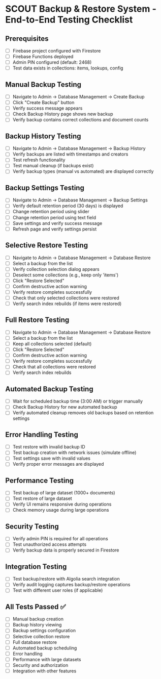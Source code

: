 # SCOUT Backup & Restore System - End-to-End Testing Checklist

## Prerequisites
- [ ] Firebase project configured with Firestore
- [ ] Firebase Functions deployed
- [ ] Admin PIN configured (default: 2468)
- [ ] Test data exists in collections: items, lookups, config

## Manual Backup Testing
- [ ] Navigate to Admin → Database Management → Create Backup
- [ ] Click "Create Backup" button
- [ ] Verify success message appears
- [ ] Check Backup History page shows new backup
- [ ] Verify backup contains correct collections and document counts

## Backup History Testing
- [ ] Navigate to Admin → Database Management → Backup History
- [ ] Verify backups are listed with timestamps and creators
- [ ] Test refresh functionality
- [ ] Test manual cleanup (if backups exist)
- [ ] Verify backup types (manual vs automated) are displayed correctly

## Backup Settings Testing
- [ ] Navigate to Admin → Database Management → Backup Settings
- [ ] Verify default retention period (30 days) is displayed
- [ ] Change retention period using slider
- [ ] Change retention period using text field
- [ ] Save settings and verify success message
- [ ] Refresh page and verify settings persist

## Selective Restore Testing
- [ ] Navigate to Admin → Database Management → Database Restore
- [ ] Select a backup from the list
- [ ] Verify collection selection dialog appears
- [ ] Deselect some collections (e.g., keep only 'items')
- [ ] Click "Restore Selected"
- [ ] Confirm destructive action warning
- [ ] Verify restore completes successfully
- [ ] Check that only selected collections were restored
- [ ] Verify search index rebuilds (if items were restored)

## Full Restore Testing
- [ ] Navigate to Admin → Database Management → Database Restore
- [ ] Select a backup from the list
- [ ] Keep all collections selected (default)
- [ ] Click "Restore Selected"
- [ ] Confirm destructive action warning
- [ ] Verify restore completes successfully
- [ ] Check that all collections were restored
- [ ] Verify search index rebuilds

## Automated Backup Testing
- [ ] Wait for scheduled backup time (3:00 AM) or trigger manually
- [ ] Check Backup History for new automated backup
- [ ] Verify automated cleanup removes old backups based on retention settings

## Error Handling Testing
- [ ] Test restore with invalid backup ID
- [ ] Test backup creation with network issues (simulate offline)
- [ ] Test settings save with invalid values
- [ ] Verify proper error messages are displayed

## Performance Testing
- [ ] Test backup of large dataset (1000+ documents)
- [ ] Test restore of large dataset
- [ ] Verify UI remains responsive during operations
- [ ] Check memory usage during large operations

## Security Testing
- [ ] Verify admin PIN is required for all operations
- [ ] Test unauthorized access attempts
- [ ] Verify backup data is properly secured in Firestore

## Integration Testing
- [ ] Test backup/restore with Algolia search integration
- [ ] Verify audit logging captures backup/restore operations
- [ ] Test with different user roles (if applicable)

## All Tests Passed ✅
- [ ] Manual backup creation
- [ ] Backup history viewing
- [ ] Backup settings configuration
- [ ] Selective collection restore
- [ ] Full database restore
- [ ] Automated backup scheduling
- [ ] Error handling
- [ ] Performance with large datasets
- [ ] Security and authorization
- [ ] Integration with other features